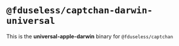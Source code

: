 # `@fduseless/captchan-darwin-universal`

This is the **universal-apple-darwin** binary for `@fduseless/captchan`
